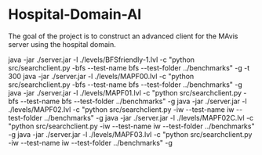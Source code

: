 # Hospital-Domain-AI
The goal of the project is to construct an advanced client for the MAvis server using the hospital domain.


java -jar ./server.jar -l ./levels/BFSfriendly-1.lvl -c "python src/searchclient.py -bfs --test-name bfs --test-folder ../benchmarks" -g -t 300
java -jar ./server.jar -l ./levels/MAPF00.lvl -c "python src/searchclient.py -bfs --test-name bfs --test-folder ../benchmarks" -g
java -jar ./server.jar -l ./levels/MAPF01.lvl -c "python src/searchclient.py -bfs --test-name bfs --test-folder ../benchmarks" -g
java -jar ./server.jar -l ./levels/MAPF02.lvl -c "python src/searchclient.py -iw --test-name iw --test-folder ../benchmarks" -g
java -jar ./server.jar -l ./levels/MAPF02C.lvl -c "python src/searchclient.py -iw --test-name iw --test-folder ../benchmarks" -g
java -jar ./server.jar -l ./levels/MAPF03.lvl -c "python src/searchclient.py -iw --test-name iw --test-folder ../benchmarks" -g